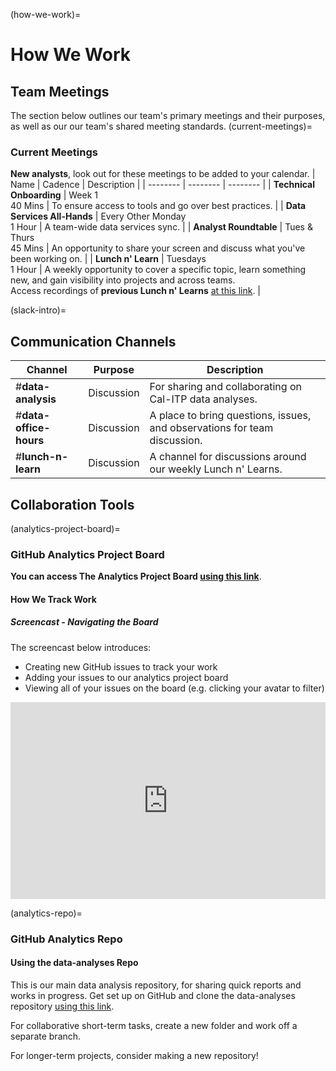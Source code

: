 (how-we-work)=
# How We Work
## Team Meetings
The section below outlines our team's primary meetings and their purposes, as well as our our team's shared meeting standards.
(current-meetings)=
### Current Meetings
**New analysts**, look out for these meetings to be added to your calendar.
| Name | Cadence | Description |
| -------- | -------- | -------- |
| **Technical Onboarding** | Week 1 <br/> 40 Mins | To ensure access to tools and go over best practices. |
| **Data Services All-Hands** | Every Other Monday <br/> 1 Hour | A team-wide data services sync. |
| **Analyst Roundtable** | Tues & Thurs <br/> 45 Mins | An opportunity to share your screen and discuss what you've been working on. |
| **Lunch n' Learn** | Tuesdays <br/> 1 Hour | A weekly opportunity to cover a specific topic, learn something new, and gain visibility into projects and across teams. <br/> Access recordings of **previous Lunch n' Learns** [at this link](https://youtube.com/playlist?list=PLJA3syyg1ijm36JFZ95v79zAuv-5c8hfZ). |

(slack-intro)=
## Communication Channels

| Channel | Purpose | Description |
| -------- | -------- | -------- |
| #**data-analysis** | Discussion | For sharing and collaborating on Cal-ITP data analyses. |
| #**data-office-hours** | Discussion | A place to bring questions, issues, and observations for team discussion. |
| #**lunch-n-learn** | Discussion | A channel for discussions around our weekly Lunch n' Learns. |

## Collaboration Tools

(analytics-project-board)=
### GitHub Analytics Project Board
**You can access The Analytics Project Board [using this link](https://github.com/cal-itp/data-analyses/projects/1)**.

#### How We Track Work

##### Screencast - Navigating the Board
The screencast below introduces:
* Creating new GitHub issues to track your work
* Adding your issues to our analytics project board
* Viewing all of your issues on the board (e.g. clicking your avatar to filter)

<div style="position: relative; padding-bottom: 62.5%; height: 0;"><iframe src="https://www.loom.com/embed/a7332ee2e1c040edbf2d11da70b4c3ea" frameborder="0" webkitallowfullscreen mozallowfullscreen allowfullscreen style="position: absolute; top: 0; left: 0; width: 100%; height: 100%;"></iframe></div>

(analytics-repo)=
### GitHub Analytics Repo

#### Using the data-analyses Repo
This is our main data analysis repository, for sharing quick reports and works in progress. Get set up on GitHub and clone the data-analyses repository [using this link](github-setup).

For collaborative short-term tasks, create a new folder and work off a separate branch.

For longer-term projects, consider making a new repository!
